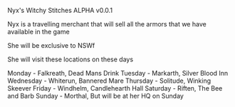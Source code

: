 Nyx's Witchy Stitches ALPHA v0.0.1

Nyx is a travelling merchant that will sell all the armors that we have available in the game

She will be exclusive to NSWf

She will visit these locations on these days

Monday - Falkreath, Dead Mans Drink
Tuesday - Markarth, Silver Blood Inn
Wednesday - Whiterun, Bannered Mare
Thursday - Solitude, Winking Skeever
Friday - Windhelm, Candlehearth Hall
Saturday - Riften, The Bee and Barb
Sunday - Morthal, But will be at her HQ on Sunday
